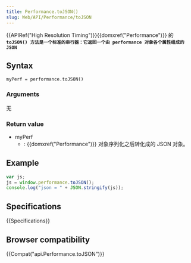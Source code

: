 ```yaml
---
title: Performance.toJSON()
slug: Web/API/Performance/toJSON
---
```


{{APIRef("High Resolution Timing")}}{{domxref("Performance")}} 的 **`toJSON() 方法是一个标准的串行器：它返回一个由 performance 对象各个属性组成的 JSON`**

## Syntax

```
myPerf = performance.toJSON()
```

### Arguments

无

### Return value

- myPerf
  - : {{domxref("Performance")}} 对象序列化之后转化成的 JSON 对象。

## Example

```js
var js;
js = window.performance.toJSON();
console.log("json = " + JSON.stringify(js));
```

## Specifications

{{Specifications}}

## Browser compatibility

{{Compat("api.Performance.toJSON")}}

